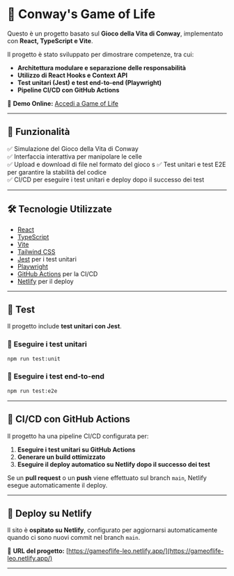 # 🧬 Conway's Game of Life

Questo è un progetto basato sul **Gioco della Vita di Conway**, implementato con **React, TypeScript e Vite**.

Il progetto è stato sviluppato per dimostrare competenze, tra cui:

- **Architettura modulare e separazione delle responsabilità**
- **Utilizzo di React Hooks e Context API**
- **Test unitari (Jest) e test end-to-end (Playwright)**
- **Pipeline CI/CD con GitHub Actions**

🔗 **Demo Online:** [Accedi a Game of Life](https://gameoflife-leo.netlify.app/)

---

## 🚀 **Funzionalità**

✅ Simulazione del Gioco della Vita di Conway  
✅ Interfaccia interattiva per manipolare le celle  
✅ Upload e download di file nel formato del gioco s
✅ Test unitari e test E2E per garantire la stabilità del codice  
✅ CI/CD per eseguire i test unitari e deploy dopo il successo dei test

---

## 🛠 **Tecnologie Utilizzate**

- [React](https://react.dev/)
- [TypeScript](https://www.typescriptlang.org/)
- [Vite](https://vitejs.dev/)
- [Tailwind CSS](https://tailwindcss.com/)
- [Jest](https://jestjs.io/) per i test unitari
- [Playwright](https://playwright.dev/)
- [GitHub Actions](https://github.com/features/actions) per la CI/CD
- [Netlify](https://www.netlify.com/) per il deploy

---

## 🧪 **Test**

Il progetto include **test unitari con Jest**.

### 📌 **Eseguire i test unitari**

```bash
npm run test:unit
```

### 📌 **Eseguire i test end-to-end**

```bash
npm run test:e2e
```

---

## 🚀 **CI/CD con GitHub Actions**

Il progetto ha una pipeline CI/CD configurata per:

1. **Eseguire i test unitari su GitHub Actions**
2. **Generare un build ottimizzato**
3. **Eseguire il deploy automatico su Netlify dopo il successo dei test**

Se un **pull request** o un **push** viene effettuato sul branch `main`, Netlify esegue automaticamente il deploy.

---

## 📡 **Deploy su Netlify**

Il sito è **ospitato su Netlify**, configurato per aggiornarsi automaticamente quando ci sono nuovi commit nel branch `main`.

🔗 **URL del progetto:** [https://gameoflife-leo.netlify.app/](https://gameoflife-leo.netlify.app/)

---
